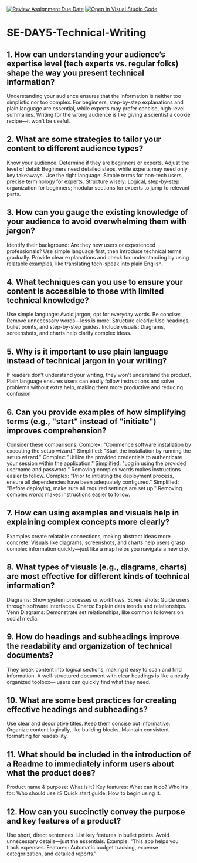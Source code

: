[![Review Assignment Due Date](https://classroom.github.com/assets/deadline-readme-button-22041afd0340ce965d47ae6ef1cefeee28c7c493a6346c4f15d667ab976d596c.svg)](https://classroom.github.com/a/zsAR-pyY)
[![Open in Visual Studio Code](https://classroom.github.com/assets/open-in-vscode-2e0aaae1b6195c2367325f4f02e2d04e9abb55f0b24a779b69b11b9e10269abc.svg)](https://classroom.github.com/online_ide?assignment_repo_id=18665470&assignment_repo_type=AssignmentRepo)
# SE-DAY5-Technical-Writing
## 1. How can understanding your audience’s expertise level (tech experts vs. regular folks) shape the way you present technical information?

Understanding your audience ensures that the information is neither too simplistic nor too complex. For beginners, step-by-step explanations and plain language are essential, while experts may prefer concise, high-level summaries. Writing for the wrong audience is like giving a scientist a cookie recipe—it won’t be useful.

## 2. What are some strategies to tailor your content to different audience types?

Know your audience: Determine if they are beginners or experts.
Adjust the level of detail: Beginners need detailed steps, while experts may need only key takeaways.
Use the right language: Simple terms for non-tech users, precise terminology for experts.
Structure wisely: Logical, step-by-step organization for beginners; modular sections for experts to jump to relevant parts.

## 3. How can you gauge the existing knowledge of your audience to avoid overwhelming them with jargon?

Identify their background: Are they new users or experienced professionals?
Use simple language first, then introduce technical terms gradually.
Provide clear explanations and check for understanding by using relatable examples, like translating tech-speak into plain English.

## 4. What techniques can you use to ensure your content is accessible to those with limited technical knowledge?

Use simple language: Avoid jargon, opt for everyday words.
Be concise: Remove unnecessary words—less is more!
Structure clearly: Use headings, bullet points, and step-by-step guides.
Include visuals: Diagrams, screenshots, and charts help clarify complex ideas.

## 5. Why is it important to use plain language instead of technical jargon in your writing?

If readers don’t understand your writing, they won’t understand the product. Plain language ensures users can easily follow instructions and solve problems without extra help, making them more productive and reducing confusion

## 6. Can you provide examples of how simplifying terms (e.g., "start" instead of "initiate") improves comprehension?

Consider these comparisons:
Complex:
"Commence software installation by executing the setup wizard."
Simplified:
 "Start the installation by running the setup wizard."
Complex:
"Utilize the provided credentials to authenticate your session within the application."
Simplified:
"Log in using the provided username and password."
Removing complex words makes instructions easier to follow.
Complex:
"Prior to initiating the deployment process, ensure all dependencies have been adequately configured."
Simplified:
"Before deploying, make sure all required settings are set up."
Removing complex words makes instructions easier to follow.

## 7. How can using examples and visuals help in explaining complex concepts more clearly?

Examples create relatable connections, making abstract ideas more concrete. Visuals like diagrams, screenshots, and charts help users grasp complex information quickly—just like a map helps you navigate a new city.

## 8. What types of visuals (e.g., diagrams, charts) are most effective for different kinds of technical information?

Diagrams: Show system processes or workflows.
Screenshots: Guide users through software interfaces.
Charts: Explain data trends and relationships.
Venn Diagrams: Demonstrate set relationships, like common followers on social media.

## 9. How do headings and subheadings improve the readability and organization of technical documents?

They break content into logical sections, making it easy to scan and find information. A well-structured document with clear headings is like a neatly organized toolbox— users can quickly find what they need.

## 10. What are some best practices for creating effective headings and subheadings?

Use clear and descriptive titles.
Keep them concise but informative.
Organize content logically, like building blocks.
Maintain consistent formatting for readability.

## 11. What should be included in the introduction of a Readme to immediately inform users about what the product does?

Product name & purpose: What is it?
Key features: What can it do?
Who it’s for: Who should use it?
Quick start guide: How to begin using it.

## 12. How can you succinctly convey the purpose and key features of a product?

Use short, direct sentences.
List key features in bullet points.
Avoid unnecessary details—just the essentials.
Example: "This app helps you track expenses. Features: Automatic budget tracking, expense categorization, and detailed reports."

